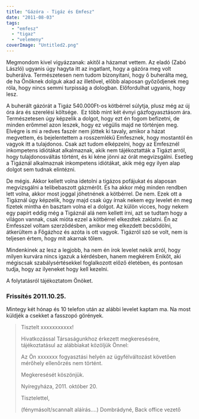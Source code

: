 ```yaml
---
title: "Gázóra - Tigáz és Emfesz"
date: "2011-08-03"
tags: 
  - "emfesz"
  - "tigaz"
  - "velemeny"
coverImage: "Untitled2.png"
---
```


Megmondom kivel vigyázzanak: akitől a házamat vettem. Az eladó (Zabó László) ugyanis úgy hagyta itt az ingatlant, hogy a gázóra meg volt buherálva. Természetesen nem tudom bizonyítani, hogy ő buherálta meg, de ha Önöknek dolguk akad az illetővel, előbb alaposan győződjenek meg róla, hogy nincs semmi turpisság a dologban. Előfordulhat ugyanis, hogy lesz.

A buherált gázórát a Tigáz 540.000Ft-os kötbérrel súlytja, plusz még az új óra ára és szerelési költsége.  Ez több mint két évnyi gázfogyasztásom ára. Természetesen úgy képzelik a dolgot, hogy ezt én fogom befizetni, de minden erőmmel azon leszek, hogy ez végülis majd ne történjen meg. Elvégre is mi a redves faszér nem jöttek ki tavaly, amikor a házat megvettem, és bejelentettem a rosszemlékű Emfesznek, hogy mostantól én vagyok itt a tulajdonos. Csak azt tudom elképzelni, hogy az Emfesznél inkompetens idiótákat alkalmaznak, akik nem tájékoztatták a Tigázt arról, hogy tulajdonosváltás történt, és ki kéne jönni az órát megvizsgálni. Esetleg a Tigáznál alkalmaznak inkompetens idiótákat, akik még egy ilyen alap dolgot sem tudnak elintézni.

De mégis. Akkor kellett volna idetolni a tigázos pofájukat és alaposan megvizsgálni a telibebaszott gázmérőt. És ha akkor még minden rendben lett volna, akkor most joggal jöhetnének a kötbérrel. De nem. Ezek ott a Tigáznál úgy képzelik, hogy majd csak úgy írnak nekem egy levelet én meg fizetek mintha én basztam volna el a dolgot. Az külön vicces, hogy nekem egy papírt eddig még a Tigáznál alá nem kellett írni, azt se tudtam hogy a világon vannak, csak mióta ezzel a kötbérrel elkezdtek zaklatni. Én az Emfesszel voltam szerződésben, amikor meg elkezdett becsődölni, átkerültem a Főgázhoz és azóta is ott vagyok. Tigázról szó se volt, nem is teljesen értem, hogy mit akarnak tőlem.

Mindenkinek az lesz a legjobb, ha nem én írok levelet nekik arról, hogy milyen kurvára nincs igazuk a kérdésben, hanem megkérem Enikőt, aki mégiscsak szabálysértésekkel foglalkozott előző életében, és pontosan tudja, hogy az ilyeneket hogy kell kezelni.

A folytatásról tájékoztatom Önöket.

### Frissítés 2011.10.25.

Mintegy két hónap és 10 telefon után az alábbi levelet kaptam ma. Na most küldjék a csekket a fasszopó görények.

> Tisztelt xxxxxxxxxxx!
> 
> Hivatkozással Társaságunkhoz érkezett megkeresésére, tájékoztatásul az alábbiakat közöljük Önnel:
> 
> Az Ön xxxxxxx fogyasztási helyén az ügyfélváltozást követően mérőhely ellenőrzés nem történt.
> 
> Megkeresését köszönjük.
> 
> Nyíregyháza, 2011. október 20.
> 
> Tisztelettel,
> 
> (fénymásolt/scannalt aláírás....) Dombrádyné, Back office vezető
